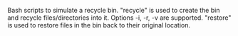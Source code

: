 Bash scripts to simulate a recycle bin. "recycle" is used to create the bin and recycle files/directories into it. Options -i, -r, -v are supported. "restore" is used to restore files in the bin back to their original location.
